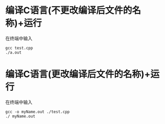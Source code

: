 # 编译C语言(不更改编译后文件的名称)+运行
在终端中输入
```console
gcc test.cpp
./a.out
```
# 编译C语言(更改编译后文件的名称)+运行
在终端中输入
```console
gcc -o myName.out ./test.cpp
./ myName.out
```
